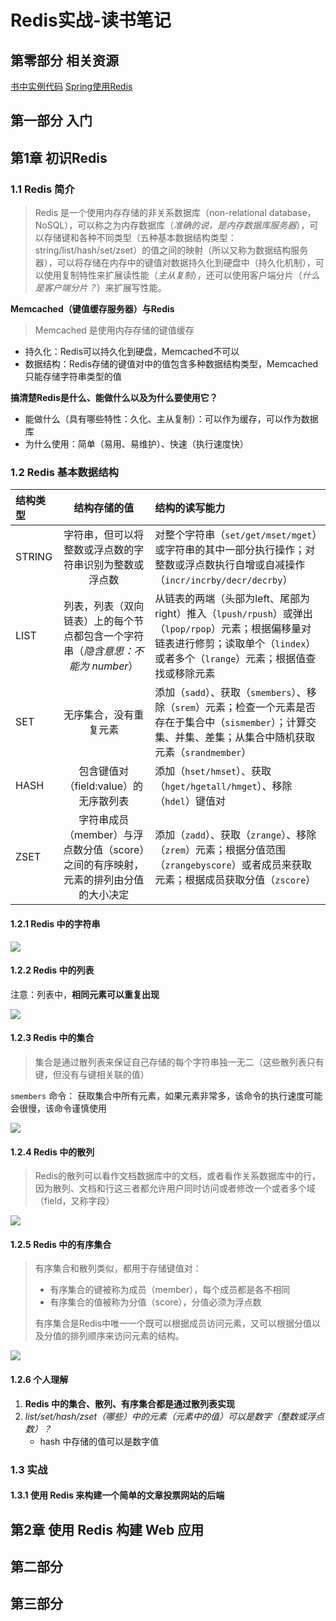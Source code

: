 # Redis实战-读书笔记

## 第零部分 相关资源
[书中实例代码](https://github.com/josiahcarlson/redis-in-action)
[Spring使用Redis](https://spring.io/projects/spring-data-redis)

## 第一部分 入门

## 第1章 初识Redis

### 1.1 Redis 简介 
> Redis 是一个使用内存存储的非关系数据库（non-relational database，NoSQL），可以称之为内存数据库（*准确的说，是内存数据库服务器*），可以存储键和各种不同类型（五种基本数据结构类型：string/list/hash/set/zset）的值之间的映射（所以又称为数据结构服务器），可以将存储在内存中的键值对数据持久化到硬盘中（持久化机制），可以使用复制特性来扩展读性能（*主从复制*），还可以使用客户端分片（*什么是客户端分片？*）来扩展写性能。

**Memcached（键值缓存服务器）与Redis**
> Memcached 是使用内存存储的键值缓存
+ 持久化：Redis可以持久化到硬盘，Memcached不可以
+ 数据结构：Redis存储的键值对中的值包含多种数据结构类型，Memcached只能存储字符串类型的值

**搞清楚Redis是什么、能做什么以及为什么要使用它？**

+ 能做什么（具有哪些特性：久化、主从复制）：可以作为缓存，可以作为数据库
+ 为什么使用：简单（易用、易维护）、快速（执行速度快）

### 1.2 Redis 基本数据结构

结构类型|结构存储的值|结构的读写能力
:---|:--:|:---
STRING|字符串，但可以将整数或浮点数的字符串识别为整数或浮点数|对整个字符串（`set/get/mset/mget`）或字符串的其中一部分执行操作；对整数或浮点数执行自增或自减操作（`incr/incrby/decr/decrby`）
LIST|列表，列表（双向链表）上的每个节点都包含一个字符串（*隐含意思：不能为 number*）|从链表的两端（头部为left、尾部为right）推入（`lpush/rpush`）或弹出（`lpop/rpop`）元素；根据偏移量对链表进行修剪；读取单个（`lindex`）或者多个（`lrange`）元素；根据值查找或移除元素
SET|无序集合，没有重复元素|添加（`sadd`）、获取（`smembers`）、移除（`srem`）元素；检查一个元素是否存在于集合中（`sismember`）；计算交集、并集、差集；从集合中随机获取元素（`srandmember`）
HASH|包含键值对（field:value）的无序散列表|添加（`hset/hmset`）、获取（`hget/hgetall/hmget`）、移除（`hdel`）键值对
ZSET|字符串成员（member）与浮点数分值（score）之间的有序映射，元素的排列由分值的大小决定|添加（`zadd`）、获取（`zrange`）、移除（`zrem`）元素；根据分值范围（`zrangebyscore`）或者成员来获取元素；根据成员获取分值（`zscore`）



#### 1.2.1 Redis 中的字符串

![](https://redislabs.com/wp-content/uploads/2019/07/data-structures-_strings.svg)

#### 1.2.2 Redis 中的列表
注意：列表中，**相同元素可以重复出现**

![](https://redislabs.com/wp-content/uploads/2019/07/data-structures-_lists.svg)

#### 1.2.3 Redis 中的集合
> 集合是通过散列表来保证自己存储的每个字符串独一无二（这些散列表只有键，但没有与键相关联的值）

`smembers` 命令： 获取集合中所有元素，如果元素非常多，该命令的执行速度可能会很慢，该命令谨慎使用

![](https://redislabs.com/wp-content/uploads/2019/07/data-structures-_sets.svg)

#### 1.2.4 Redis 中的散列
> Redis的散列可以看作文档数据库中的文档，或者看作关系数据库中的行，因为散列、文档和行这三者都允许用户同时访问或者修改一个或者多个域（field，又称字段）

![](https://redislabs.com/wp-content/uploads/2019/07/data-structures-_hashes.svg)

#### 1.2.5 Redis 中的有序集合
> 有序集合和散列类似，都用于存储键值对：
> + 有序集合的键被称为成员（member），每个成员都是各不相同
> + 有序集合的值被称为分值（score），分值必须为浮点数
> 
> 有序集合是Redis中唯一一个既可以根据成员访问元素，又可以根据分值以及分值的排列顺序来访问元素的结构。

![](https://redislabs.com/wp-content/uploads/2019/07/data-structures-_sorted-sets.svg)


#### 1.2.6 个人理解

1. **Redis 中的集合、散列、有序集合都是通过散列表实现**
2. *list/set/hash/zset（哪些）中的元素（元素中的值）可以是数字（整数或浮点数）？*
   + hash 中存储的值可以是数字值


### 1.3 实战

#### 1.3.1 使用 Redis 来构建一个简单的文章投票网站的后端

## 第2章 使用 Redis 构建 Web 应用

## 第二部分 
## 第三部分 

